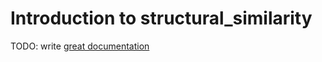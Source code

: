 # Introduction to structural_similarity

TODO: write [great documentation](http://jacobian.org/writing/great-documentation/what-to-write/)
